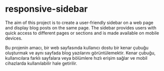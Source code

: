 # responsive-sidebar

The aim of this project is to create a user-friendly sidebar on a web page and display blog posts on the same page. 
The sidebar provides users with quick access to different pages or sections and is made available on mobile devices.

Bu projenin amacı, bir web sayfasında kullanıcı dostu bir kenar çubuğu oluşturmak ve aynı sayfada blog yazılarını görüntülemektir. 
Kenar çubuğu, kullanıcılara farklı sayfalara veya bölümlere hızlı erişim sağlar ve mobil cihazlarda kullanılabilir hale getirilir.

